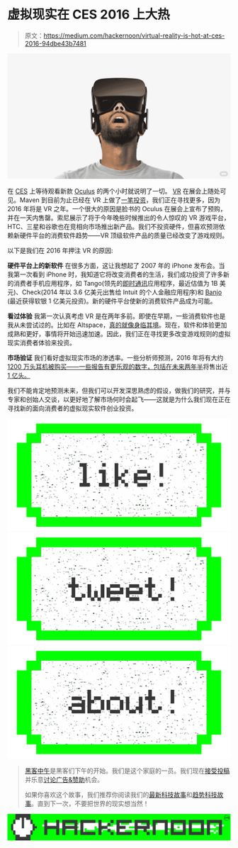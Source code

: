 # 虚拟现实在 CES 2016 上大热

> 原文：<https://medium.com/hackernoon/virtual-reality-is-hot-at-ces-2016-94dbe43b7481>

![](img/8574fd462a24deec3571514f532d7d37.png)

在 [CES](https://www.cesweb.org/) 上等待观看新款 [Oculus](https://hackernoon.com/tagged/oculus) 的两个小时就说明了一切。 [VR](https://hackernoon.com/tagged/vr) 在展会上随处可见。Maven 到目前为止已经在 VR 上做了[一笔投资](http://altvr.com/)，我们正在寻找更多，因为 2016 年将是 VR 之年。一个很大的原因是脸书的 Oculus 在展会上宣布了预购，并在一天内售罄。索尼展示了将于今年晚些时候推出的令人惊叹的 VR 游戏平台，HTC、三星和谷歌也在竞相向市场推出新产品。我们不投资硬件，但喜欢预测依赖新硬件平台的消费软件趋势——VR 顶级软件产品的质量已经改变了游戏规则。

以下是我们在 2016 年押注 VR 的原因:

**硬件平台上的新软件**
在很多方面，这让我想起了 2007 年的 iPhone 发布会。当我第一次看到 iPhone 时，我知道它将改变消费者的生活，我们成功投资了许多新的消费者手机应用程序，如 Tango(领先的[即时通讯](https://en.wikipedia.org/wiki/Over-the-top_content)应用程序，最近估值为 1B 美元)、Check(2014 年以 3.6 亿美元出售给 Intuit 的个人金融应用程序)和 [Banjo](http://www.inc.com/magazine/201504/will-bourne/banjo-the-gods-eye-view.html) (最近获得软银 1 亿美元投资)。新的硬件平台使新的消费软件产品成为可能。

**看过体验**
我第一次认真考虑 VR 是在两年多前。即使在早期，一些消费软件也是我从未尝试过的。比如在 Altspace，[真的就像身临其境](http://www.npr.org/sections/alltechconsidered/2015/06/01/411233592/getting-physical-and-emotional-in-virtual-reality)。现在，软件和体验更加成熟和更好，事情将开始迅速加速。因此，我们正在寻找更多改变游戏规则的虚拟现实消费者体验来投资。

**市场验证**
我们看好虚拟现实市场的渗透率。一些分析师预测，2016 年将有大约[1200 万头耳机被购买——一些报告有更乐观的数字，包括在未来两年半](http://fortune.com/2015/05/07/vr-headset-launches/)将售出近 [1 亿头。](http://www.kzero.co.uk/blog/vr-headset-sales-forecasts-and-market-penetration-2014-2018/)

我们不能肯定地预测未来，但我们可以开发深思熟虑的假设，做我们的研究，并与专家和创始人交谈，以更好地了解市场何时会起飞——这就是为什么我们现在正在寻找新的面向消费者的虚拟现实软件创业投资。

[![](img/50ef4044ecd4e250b5d50f368b775d38.png)](http://bit.ly/HackernoonFB)[![](img/979d9a46439d5aebbdcdca574e21dc81.png)](https://goo.gl/k7XYbx)[![](img/2930ba6bd2c12218fdbbf7e02c8746ff.png)](https://goo.gl/4ofytp)

> [黑客中午](http://bit.ly/Hackernoon)是黑客们下午的开始。我们是这个家庭的一员。我们现在[接受投稿](http://bit.ly/hackernoonsubmission)并乐意[讨论广告&赞助](mailto:partners@amipublications.com)机会。
> 
> 如果你喜欢这个故事，我们推荐你阅读我们的[最新科技故事](http://bit.ly/hackernoonlatestt)和[趋势科技故事](https://hackernoon.com/trending)。直到下一次，不要把世界的现实想当然！

[![](img/be0ca55ba73a573dce11effb2ee80d56.png)](https://goo.gl/Ahtev1)